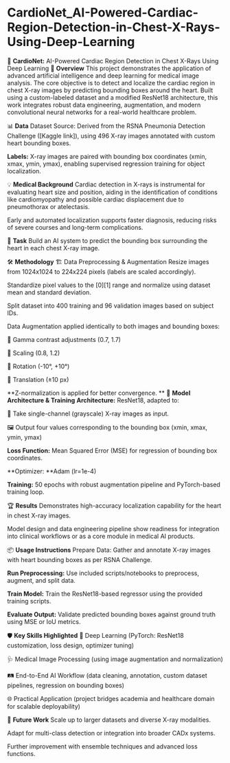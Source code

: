 # CardioNet_AI-Powered-Cardiac-Region-Detection-in-Chest-X-Rays-Using-Deep-Learning

🚀 **CardioNet:** AI-Powered Cardiac Region Detection in Chest X-Rays Using Deep Learning
🧠 **Overview**
This project demonstrates the application of advanced artificial intelligence and deep learning for medical image analysis. The core objective is to detect and localize the cardiac region in chest X-ray images by predicting bounding boxes around the heart. Built using a custom-labeled dataset and a modified ResNet18 architecture, this work integrates robust data engineering, augmentation, and modern convolutional neural networks for a real-world healthcare problem.

📊 **Data**
Dataset Source: Derived from the RSNA Pneumonia Detection Challenge ([Kaggle link]), using 496 X-ray images annotated with custom heart bounding boxes.

**Labels:** X-ray images are paired with bounding box coordinates (xmin, xmax, ymin, ymax), enabling supervised regression training for object localization.

💡 **Medical Background**
Cardiac detection in X-rays is instrumental for evaluating heart size and position, aiding in the identification of conditions like cardiomyopathy and possible cardiac displacement due to pneumothorax or atelectasis.

Early and automated localization supports faster diagnosis, reducing risks of severe courses and long-term complications.

🎯 **Task**
Build an AI system to predict the bounding box surrounding the heart in each chest X-ray image.

🛠️ **Methodology**
🏗️ Data Preprocessing & Augmentation
Resize images from 1024x1024 to 224x224 pixels (labels are scaled accordingly).

Standardize pixel values to the [0][1] range and normalize using dataset mean and standard deviation.

Split dataset into 400 training and 96 validation images based on subject IDs.

Data Augmentation applied identically to both images and bounding boxes:

🔸 Gamma contrast adjustments (0.7, 1.7)

🔸 Scaling (0.8, 1.2)

🔸 Rotation (-10°, +10°)

🔸 Translation (±10 px)

**Z-normalization is applied for better convergence.
**
🔬 **Model Architecture & Training**
**Architecture:** ResNet18, adapted to:

🖤 Take single-channel (grayscale) X-ray images as input.

🖼️ Output four values corresponding to the bounding box (xmin, xmax, ymin, ymax)

**Loss Function:** Mean Squared Error (MSE) for regression of bounding box coordinates.

**Optimizer: **Adam (lr=1e-4)

**Training:** 50 epochs with robust augmentation pipeline and PyTorch-based training loop.

🏆 **Results**
Demonstrates high-accuracy localization capability for the heart in chest X-ray images.

Model design and data engineering pipeline show readiness for integration into clinical workflows or as a core module in medical AI products.

📦 **Usage Instructions**
Prepare Data: Gather and annotate X-ray images with heart bounding boxes as per RSNA Challenge.

**Run Preprocessing:** Use included scripts/notebooks to preprocess, augment, and split data.

**Train Model:** Train the ResNet18-based regressor using the provided training scripts.

**Evaluate Output:** Validate predicted bounding boxes against ground truth using MSE or IoU metrics.

🛡️ **Key Skills Highlighted**
🤖 Deep Learning (PyTorch: ResNet18 customization, loss design, optimizer tuning)

🩺 Medical Image Processing (using image augmentation and normalization)

🛤️ End-to-End AI Workflow (data cleaning, annotation, custom dataset pipelines, regression on bounding boxes)

🌐 Practical Application (project bridges academia and healthcare domain for scalable deployability)

🔭 **Future Work**
Scale up to larger datasets and diverse X-ray modalities.

Adapt for multi-class detection or integration into broader CADx systems.

Further improvement with ensemble techniques and advanced loss functions.
